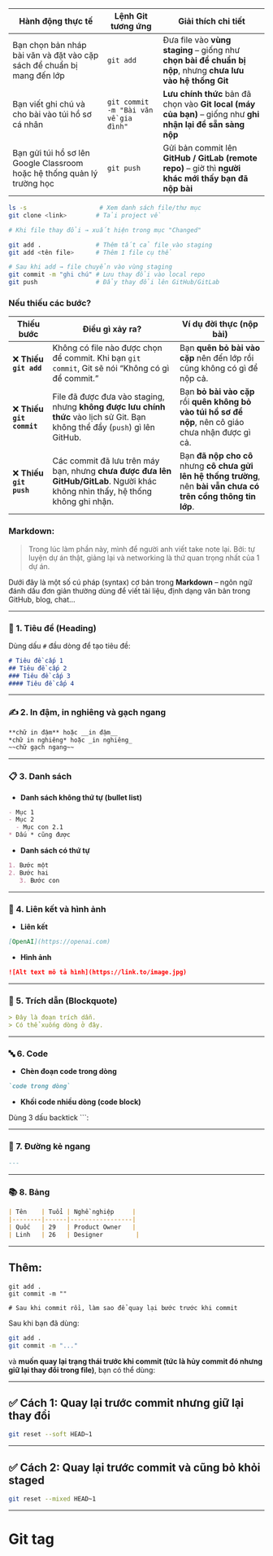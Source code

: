 


| **Hành động thực tế**                                                   | **Lệnh Git tương ứng**                | **Giải thích chi tiết**                                                                                     |
| ----------------------------------------------------------------------- | ------------------------------------- | ----------------------------------------------------------------------------------------------------------- |
| Bạn chọn bản nháp bài văn và đặt vào cặp sách để chuẩn bị mang đến lớp  | `git add`                             | Đưa file vào **vùng staging** – giống như **chọn bài để chuẩn bị nộp**, nhưng **chưa lưu vào hệ thống Git** |
| Bạn viết ghi chú và cho bài vào túi hồ sơ cá nhân                       | `git commit -m "Bài văn về gia đình"` | **Lưu chính thức** bản đã chọn vào **Git local (máy của bạn)** – giống như **ghi nhận lại để sẵn sàng nộp** |
| Bạn gửi túi hồ sơ lên Google Classroom hoặc hệ thống quản lý trường học | `git push`                            | Gửi bản commit lên **GitHub / GitLab (remote repo)** – giờ thì **người khác mới thấy bạn đã nộp bài**       |

```bash
ls -s                    # Xem danh sách file/thư mục
git clone <link>        # Tải project về

# Khi file thay đổi → xuất hiện trong mục "Changed"

git add .               # Thêm tất cả file vào staging
git add <tên file>      # Thêm 1 file cụ thể

# Sau khi add → file chuyển vào vùng staging
git commit -m "ghi chú" # Lưu thay đổi vào local repo
git push                # Đẩy thay đổi lên GitHub/GitLab
```

### Nếu thiếu các bước? 

|**Thiếu bước**|**Điều gì xảy ra?**|**Ví dụ đời thực (nộp bài)**|
|---|---|---|
|❌ **Thiếu `git add`**|Không có file nào được chọn để commit. Khi bạn `git commit`, Git sẽ nói “Không có gì để commit.”|Bạn **quên bỏ bài vào cặp** nên đến lớp rồi cũng không có gì để nộp cả.|
|❌ **Thiếu `git commit`**|File đã được đưa vào staging, nhưng **không được lưu chính thức** vào lịch sử Git. Bạn không thể đẩy (`push`) gì lên GitHub.|Bạn **bỏ bài vào cặp** rồi **quên không bỏ vào túi hồ sơ để nộp**, nên cô giáo chưa nhận được gì cả.|
|❌ **Thiếu `git push`**|Các commit đã lưu trên máy bạn, nhưng **chưa được đưa lên GitHub/GitLab**. Người khác không nhìn thấy, hệ thống không ghi nhận.|Bạn **đã nộp cho cô** nhưng **cô chưa gửi lên hệ thống trường**, nên **bài vẫn chưa có trên cổng thông tin lớp**.|


### Markdown: 

> Trong lúc làm phần này, mình để người anh viết take note lại. Bởi: tự luyện dự án thật, giảng lại và networking là thứ quan trọng nhất của 1 dự án. 


Dưới đây là một số cú pháp (syntax) cơ bản trong **Markdown** – ngôn ngữ đánh dấu đơn giản thường dùng để viết tài liệu, định dạng văn bản trong GitHub, blog, chat...

---

### 📝 1. Tiêu đề (Heading)

Dùng dấu `#` đầu dòng để tạo tiêu đề:

```markdown
# Tiêu đề cấp 1
## Tiêu đề cấp 2
### Tiêu đề cấp 3
#### Tiêu đề cấp 4
```

---

### ✍️ 2. In đậm, in nghiêng và gạch ngang

```markdown
**chữ in đậm** hoặc __in đậm__
*chữ in nghiêng* hoặc _in nghiêng_
~~chữ gạch ngang~~
```

---

### 📋 3. Danh sách

- **Danh sách không thứ tự (bullet list)**
    

```markdown
- Mục 1
- Mục 2
  - Mục con 2.1
* Dấu * cũng được
```

- **Danh sách có thứ tự**
    

```markdown
1. Bước một
2. Bước hai
   3. Bước con
```

---

### 🔗 4. Liên kết và hình ảnh

- **Liên kết**
    

```markdown
[OpenAI](https://openai.com)
```

- **Hình ảnh**
    

```markdown
![Alt text mô tả hình](https://link.to/image.jpg)
```

---

### 💬 5. Trích dẫn (Blockquote)

```markdown
> Đây là đoạn trích dẫn.
> Có thể xuống dòng ở đây.
```

---

### 🔤 6. Code

- **Chèn đoạn code trong dòng**
    

```markdown
`code trong dòng`
```

- **Khối code nhiều dòng (code block)**
    

Dùng 3 dấu backtick ```:

---

### 📏 7. Đường kẻ ngang

```markdown
---
```

---

### 📚 8. Bảng

```markdown
| Tên    | Tuổi | Nghề nghiệp     |
|--------|------|-----------------|
| Quốc   | 29   | Product Owner   |
| Linh   | 26   | Designer         |
```

---


## Thêm: 

```
git add .
git commit -m "" 

# Sau khi commit rồi, làm sao để quay lại bước trước khi commit
```

Sau khi bạn đã dùng:

```bash
git add .
git commit -m "..."
```

và **muốn quay lại trạng thái trước khi commit (tức là hủy commit đó nhưng giữ lại thay đổi trong file)**, bạn có thể dùng:

---

## ✅ Cách 1: **Quay lại trước commit nhưng giữ lại thay đổi**
```bash
git reset --soft HEAD~1
```
---
## ✅ Cách 2: **Quay lại trước commit và cũng bỏ khỏi staged**
```bash
git reset --mixed HEAD~1
```

----
# Git tag